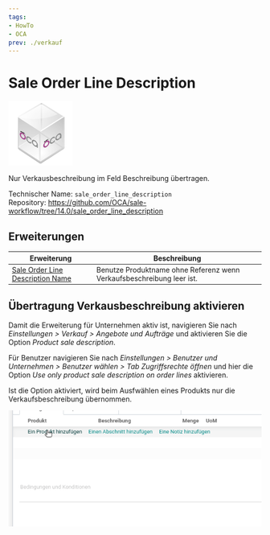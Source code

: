 ```yaml
---
tags:
- HowTo
- OCA
prev: ./verkauf
---
```

# Sale Order Line Description
![icon_oca_app](assets/icon_oca_app.png)

Nur Verkausbeschreibung im Feld Beschreibung übertragen.

Technischer Name: `sale_order_line_description`\
Repository: <https://github.com/OCA/sale-workflow/tree/14.0/sale_order_line_description>

## Erweiterungen

| Erweiterung                          | Beschreibung                                                          |
| ------------------------------------ | --------------------------------------------------------------------- |
| [Sale Order Line Description Name](Sale%20Order%20Line%20Description%20Name.md) | Benutze Produktname ohne Referenz wenn Verkaufsbeschreibung leer ist. |

## Übertragung Verkausbeschreibung aktivieren

Damit die Erweiterung für Unternehmen aktiv ist, navigieren Sie nach *Einstellungen > Verkauf > Angebote und Aufträge* und aktivieren Sie die Option *Product sale description*.

Für Benutzer navigieren Sie nach *Einstellungen > Benutzer und Unternehmen > Benutzer wählen > Tab Zugriffsrechte öffnen* und hier die Option *Use only product sale description on order lines* aktivieren.

Ist die Option aktiviert, wird beim Ausfwählen eines Produkts nur die Verkaufsbeschreibung übernommen.

![Sale Order Line Description](assets/Sale%20Order%20Line%20Description.gif)